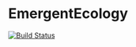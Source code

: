 # EmergentEcology

[![Build Status](https://github.com/nondairyneutrino/EmergentEcology.jl/actions/workflows/CI.yml/badge.svg?branch=main)](https://github.com/nondairyneutrino/EmergentEcology.jl/actions/workflows/CI.yml?query=branch%3Amain)
